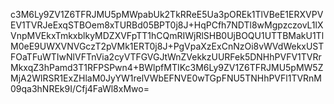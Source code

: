 c3M6Ly9ZV1Z6TFRJMU5pMWpabUk2TkRReE5Ua3pOREk1TlVBeE1ERXVPVEV1TVRJeExqSTBOem8xTURBd05BPT0j8J+HqPCfh7NDTl8wMgpzczovL1lXVnpMVEkxTmkxblkyMDZXVFpTT1hCQmRIWjRlSHB0UjBOQU1UTTBMakU1TlM0eE9UWXVNVGczT2pVMk1ERT0j8J+PgVpaXzExCnNzOi8vWVdWekxUSTFOaTFuWTIwNlVFTnVia2cyVTFGVGJtWnZVekkzUURFek5DNHhPVFV1TVRrMkxqZ3hPamd3T1RFPSPwn4+BWlpfMTIKc3M6Ly9ZV1Z6TFRJMU5pMW5ZMjA2WlRSR1ExZHlaM0JyYW1relVWbEFNVE0wTGpFNU5TNHhPVFl1TVRnM09qa3hNREk9I/Cfj4FaWl8xMwo=